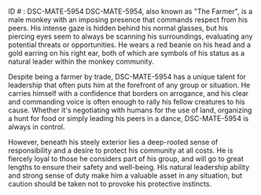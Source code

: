 ID # : DSC-MATE-5954
DSC-MATE-5954, also known as "The Farmer", is a male monkey with an imposing presence that commands respect from his peers. His intense gaze is hidden behind his normal glasses, but his piercing eyes seem to always be scanning his surroundings, evaluating any potential threats or opportunities. He wears a red beanie on his head and a gold earring on his right ear, both of which are symbols of his status as a natural leader within the monkey community.

Despite being a farmer by trade, DSC-MATE-5954 has a unique talent for leadership that often puts him at the forefront of any group or situation. He carries himself with a confidence that borders on arrogance, and his clear and commanding voice is often enough to rally his fellow creatures to his cause. Whether it's negotiating with humans for the use of land, organizing a hunt for food or simply leading his peers in a dance, DSC-MATE-5954 is always in control.

However, beneath his steely exterior lies a deep-rooted sense of responsibility and a desire to protect his community at all costs. He is fiercely loyal to those he considers part of his group, and will go to great lengths to ensure their safety and well-being. His natural leadership ability and strong sense of duty make him a valuable asset in any situation, but caution should be taken not to provoke his protective instincts.